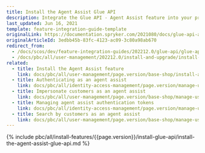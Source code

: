 ```yaml
---
title: Install the Agent Assist Glue API
description: Integrate the Glue API - Agent Assist feature into your project.
last_updated: Jun 16, 2021
template: feature-integration-guide-template
originalLink: https://documentation.spryker.com/2021080/docs/glue-api-agent-assist-feature-integration
originalArticleId: 3edbb45b-83fc-4123-ac09-3c80a98ab670
redirect_from:
  - /docs/scos/dev/feature-integration-guides/202212.0/glue-api/glue-api-agent-assist-feature-integration.html
  - /docs/pbc/all/user-management/202212.0/install-and-upgrade/install-the-agent-assist-glue-api.html
related:
  - title: Install the Agent Assist feature
    link: docs/pbc/all/user-management/page.version/base-shop/install-and-upgrade/install-the-agent-assist-feature.html
  - title: Authenticating as an agent assist
    link: docs/pbc/all/identity-access-management/page.version/manage-using-glue-api/glue-api-authenticate-as-an-agent-assist.html
  - title: Impersonate customers as an agent assist
    link: docs/pbc/all/user-management/page.version/base-shop/manage-using-glue-api/glue-api-impersonate-customers-as-an-agent-assist.html
  - title: Managing agent assist authentication tokens
    link: docs/pbc/all/identity-access-management/page.version/manage-using-glue-api/glue-api-manage-agent-assist-authentication-tokens.html
  - title: Search by customers as an agent assist
    link: docs/pbc/all/user-management/page.version/base-shop/manage-using-glue-api/glue-api-search-by-customers-as-an-agent-assist.html
---
```


{% include pbc/all/install-features/{{page.version}}/install-glue-api/install-the-agent-assist-glue-api.md %} <!-- To edit, see /_includes/pbc/all/install-features/202212.0/install-glue-api/install-the-agent-assist-glue-api.md -->
